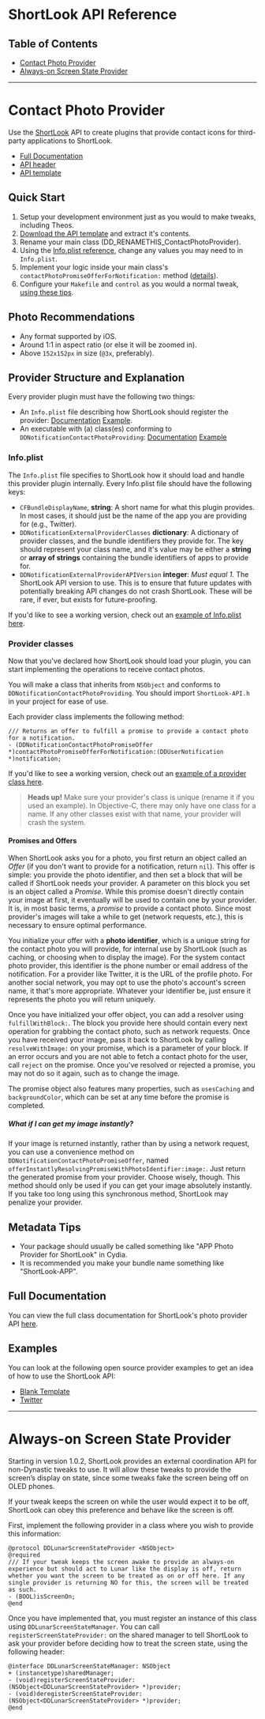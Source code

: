 # ShortLook API Reference

## Table of Contents

- [Contact Photo Provider](#contact_photo_provider)
- [Always-on Screen State Provider](#always-on_screen_state_provider)

---

# Contact Photo Provider

Use the [ShortLook](https://dynastic.co/shortlook) API to create plugins that provide contact icons for third-party applications to ShortLook.

- [Full Documentation](https://dynastic.github.io/ShortLook-API/)
- [API header](/ShortLook-API.h)
- [API template](https://www.github.com/dynastic/ShortLook-API-Template/)

## Quick Start

1. Setup your development environment just as you would to make tweaks, including Theos.
2. [Download the API template](https://www.github.com/dynastic/ShortLook-API-Template/archive/master.zip) and extract it's contents.
3. Rename your main class (DD_RENAMETHIS_ContactPhotoProvider).
4. Using the [Info.plist reference](#infoplist), change any values you may need to in `Info.plist`.
5. Implement your logic inside your main class's `contactPhotoPromiseOfferForNotification:` method ([details](#provider-classes)).
6. Configure your `Makefile` and `control` as you would a normal tweak, [using these tips](#metadata-tips).

## Photo Recommendations

- Any format supported by iOS.
- Around 1:1 in aspect ratio (or else it will be zoomed in).
- Above `152x152px` in size (`@3x`, preferably).

## Provider Structure and Explanation

Every provider plugin must have the following two things:

- An `Info.plist` file describing how ShortLook should register the provider: [Documentation](#infoplist) [Example](https://www.github.com/dynastic/ShortLook-API-Template/blob/master/Info.plist).
- An executable with (a) class(es) conforming to `DDNotificationContactPhotoProviding`: [Documentation](#provider-classes) [Example](https://www.github.com/dynastic/ShortLook-API-Template/blob/master/RENAMETHISContactPhotoProvider.m)

### Info.plist

The `Info.plist` file specifies to ShortLook how it should load and handle this provider plugin internally. Every Info.plist file should have the following keys:

- `CFBundleDisplayName`, **string**: A short name for what this plugin provides. In most cases, it should just be the name of the app you are providing for (e.g., Twitter).
- `DDNotificationExternalProviderClasses` **dictionary**: A dictionary of provider classes, and the bundle identifiers they provide for. The key should represent your class name, and it's value may be either a **string** or **array of strings** containing the bundle identifiers of apps to provide for.
- `DDNotificationExternalProviderAPIVersion` **integer**: *Must equal 1.* The ShortLook API version to use. This is to ensure that future updates with potentially breaking API changes do not crash ShortLook. These will be rare, if ever, but exists for future-proofing.

If you'd like to see a working version, check out an [example of Info.plist here](https://www.github.com/dynastic/ShortLook-API-Template/blob/master/Info.plist).

### Provider classes

Now that you've declared how ShortLook should load your plugin, you can start implementing the operations to receive contact photos.

You will make a class that inherits from `NSObject` and conforms to `DDNotificationContactPhotoProviding`. You should import `ShortLook-API.h` in your project for ease of use.

Each provider class implements the following method:

```objc
/// Returns an offer to fulfill a promise to provide a contact photo for a notification.
- (DDNotificationContactPhotoPromiseOffer *)contactPhotoPromiseOfferForNotification:(DDUserNotification *)notification;
```

If you'd like to see a working version, check out an [example of a provider class here](https://www.github.com/dynastic/ShortLook-API-Template/blob/master/RENAMETHISContactPhotoProvider.m).

> **Heads up!** Make sure your provider's class is unique (rename it if you used an example). In Objective-C, there may only have one class for a name. If any other classes exist with that name, your provider will crash the system.

#### Promises and Offers

When ShortLook asks you for a photo, you first return an object called an *Offer* (if you don't want to provide for a notification, return `nil`). This offer is simple: you provide the photo identifier, and then set a block that will be called if ShortLook needs your provider. A parameter on this block you set is an object called a *Promise*. While this promise doesn't directly contain your image at first, it eventually will be used to contain one by your provider. It is, in most basic terms, a *promise* to provide a contact photo. Since most provider's images will take a while to get (network requests, etc.), this is necessary to ensure optimal performance.

You initialize your offer with a **photo identifier**, which is a unique string for the contact photo you will provide, for internal use by ShortLook (such as caching, or choosing when to display the image). For the system contact photo provider, this identifier is the phone number or email address of the notification. For a provider like Twitter, it is the URL of the profile photo. For another social network, you may opt to use the photo's account's screen name, it that's more appropriate. Whatever your identifier be, just ensure it represents the photo you will return uniquely.

Once you have initialized your offer object, you can add a resolver using `fulfillWithBlock:`. The block you provide here should contain every next operation for grabbing the contact photo, such as network requests. Once you have received your image, pass it back to ShortLook by calling `resolveWithImage:` on your promise, which is a parameter of your block. If an error occurs and you are not able to fetch a contact photo for the user, call `reject` on the promise. Once you've resolved or rejected a promise, you may not do so it again, such as to change the image.

The promise object also features many properties, such as `usesCaching` and `backgroundColor`, which can be set at any time before the promise is completed.

##### What if I can get my image instantly?

If your image is returned instantly, rather than by using a network request, you can use a convenience method on `DDNotificationContactPhotoPromiseOffer`, named `offerInstantlyResolvingPromiseWithPhotoIdentifier:image:`. Just return the generated promise from your provider. Choose wisely, though. This method should only be used if you can get your image absolutely instantly. If you take too long using this synchronous method, ShortLook may penalize your provider.

## Metadata Tips

- Your package should usually be called something like "APP Photo Provider for ShortLook" in Cydia.
- It is recommended you make your bundle name something like "ShortLook-APP".

## Full Documentation

You can view the full class documentation for ShortLook's photo provider API [here](https://dynastic.github.io/ShortLook-API/).

## Examples

You can look at the following open source provider examples to get an idea of how to use the ShortLook API:

- [Blank Template](https://www.github.com/dynastic/ShortLook-API-Template/)
- [Twitter](https://www.github.com/dynastic/ShortLook-Twitter/)

---

# Always-on Screen State Provider

Starting in version 1.0.2, ShortLook provides an external coordination API for non-Dynastic tweaks to use. It will allow these tweaks to provide the screen’s display on state, since some tweaks fake the screen being off on OLED phones.

If your tweak keeps the screen on while the user would expect it to be off, ShortLook can obey this preference and behave like the screen is off.

First, implement the following provider in a class where you wish to provide this information:

```objc
@protocol DDLunarScreenStateProvider <NSObject>
@required
/// If your tweak keeps the screen awake to provide an always-on experience but should act to Lunar like the display is off, return whether you want the screen to be treated as on or off here. If any single provider is returning NO for this, the screen will be treated as such.
- (BOOL)isScreenOn;
@end
```

Once you have implemented that, you must register an instance of this class using `DDLunarScreenStateManager`. You can call `registerScreenStateProvider:` on the shared manager to tell ShortLook to ask your provider before deciding how to treat the screen state, using the following header:

```objc
@interface DDLunarScreenStateManager: NSObject
+ (instancetype)sharedManager;
- (void)registerScreenStateProvider:(NSObject<DDLunarScreenStateProvider> *)provider;
- (void)deregisterScreenStateProvider:(NSObject<DDLunarScreenStateProvider> *)provider;
@end
```
